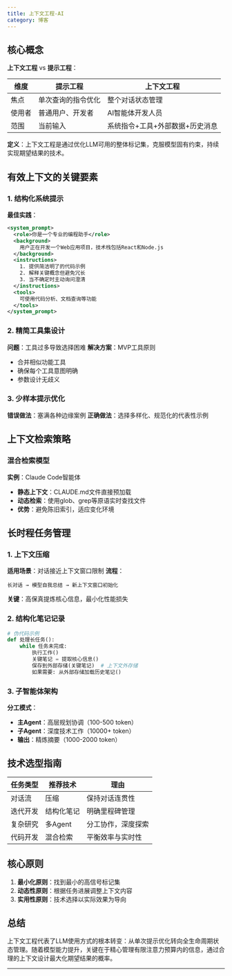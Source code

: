 ```yaml
---
title: 上下文工程-AI
category: 博客
---
```


## 核心概念

**上下文工程** vs **提示工程**：

| 维度   | 提示工程           | 上下文工程                      |
| ------ | ------------------ | ------------------------------- |
| 焦点   | 单次查询的指令优化 | 整个对话状态管理                |
| 使用者 | 普通用户、开发者   | AI智能体开发人员                |
| 范围   | 当前输入           | 系统指令+工具+外部数据+历史消息 |

**定义**：上下文工程是通过优化LLM可用的整体标记集，克服模型固有约束，持续实现期望结果的技术。

## 有效上下文的关键要素

### 1. 结构化系统提示
**最佳实践**：
```xml
<system_prompt>
  <role>你是一个专业的编程助手</role>
  <background>
    用户正在开发一个Web应用项目，技术栈包括React和Node.js
  </background>
  <instructions>
    1. 提供简洁明了的代码示例
    2. 解释关键概念但避免冗长
    3. 当不确定时主动询问澄清
  </instructions>
  <tools>
    可使用代码分析、文档查询等功能
  </tools>
</system_prompt>
```

### 2. 精简工具集设计
**问题**：工具过多导致选择困难
**解决方案**：MVP工具原则
- 合并相似功能工具
- 确保每个工具意图明确
- 参数设计无歧义

### 3. 少样本提示优化
**错误做法**：塞满各种边缘案例
**正确做法**：选择多样化、规范化的代表性示例

## 上下文检索策略

### 混合检索模型
**实例**：Claude Code智能体
- **静态上下文**：CLAUDE.md文件直接预加载
- **动态检索**：使用glob、grep等原语实时查找文件
- **优势**：避免陈旧索引，适应变化环境

## 长时程任务管理

### 1. 上下文压缩
**适用场景**：对话接近上下文窗口限制
**流程**：
```
长对话 → 模型自我总结 → 新上下文窗口初始化
```
**关键**：高保真提炼核心信息，最小化性能损失

### 2. 结构化笔记记录
```python
# 伪代码示例
def 处理长任务():
    while 任务未完成:
        执行工作()
        关键笔记 = 提取核心信息()
        保存到外部存储(关键笔记)  # 上下文外存储
        如果需要: 从外部存储加载历史笔记()
```

### 3. 子智能体架构
**分工模式**：
- **主Agent**：高层规划协调（100-500 token）
- **子Agent**：深度技术工作（10000+ token）
- **输出**：精炼摘要（1000-2000 token）

## 技术选型指南

| 任务类型 | 推荐技术   | 理由               |
| -------- | ---------- | ------------------ |
| 对话流   | 压缩       | 保持对话连贯性     |
| 迭代开发 | 结构化笔记 | 明确里程碑管理     |
| 复杂研究 | 多Agent    | 分工协作，深度探索 |
| 代码开发 | 混合检索   | 平衡效率与实时性   |

## 核心原则

1. **最小化原则**：找到最小的高信号标记集
2. **动态性原则**：根据任务进展调整上下文内容
3. **实用性原则**：技术选择以实际效果为导向

## 总结

上下文工程代表了LLM使用方式的根本转变：从单次提示优化转向全生命周期状态管理。随着模型能力提升，关键在于精心管理有限注意力预算内的信息，通过合理的上下文设计最大化期望结果的概率。

---
